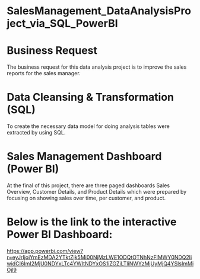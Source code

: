 # SalesManagement_DataAnalysisProject_via_SQL_PowerBI
# Business Request
The business request for this data analysis project is to improve the sales reports for the sales manager. 

# Data Cleansing & Transformation (SQL)
To create the necessary data model for doing analysis tables were extracted by using SQL.

# Sales Management Dashboard (Power BI)
At the final of this project, there are three paged dashboards Sales Overview, Customer Details, and Product Details which were prepared by focusing on showing sales over time, per customer, and product.

# Below is the link to the interactive Power BI Dashboard: 
https://app.powerbi.com/view?r=eyJrIjoiYmEzMDA2YTktZjk5Mi00NjMzLWE1ODQtOTNhNzFlMWY0NDQ2IiwidCI6ImI2MjU0NDYxLTc4YWItNDYxOS1iZGZiLTliNWYzMjUyMjQ4YSIsImMiOjl9
